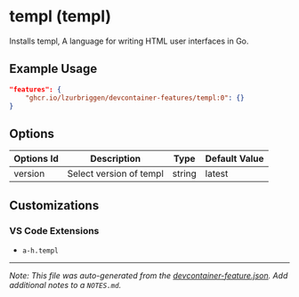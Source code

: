 
# templ (templ)

Installs templ, A language for writing HTML user interfaces in Go.

## Example Usage

```json
"features": {
    "ghcr.io/lzurbriggen/devcontainer-features/templ:0": {}
}
```

## Options

| Options Id | Description | Type | Default Value |
|-----|-----|-----|-----|
| version | Select version of templ | string | latest |

## Customizations

### VS Code Extensions

- `a-h.templ`



---

_Note: This file was auto-generated from the [devcontainer-feature.json](https://github.com/lzurbriggen/devcontainer-features/blob/main/src/templ/devcontainer-feature.json).  Add additional notes to a `NOTES.md`._
